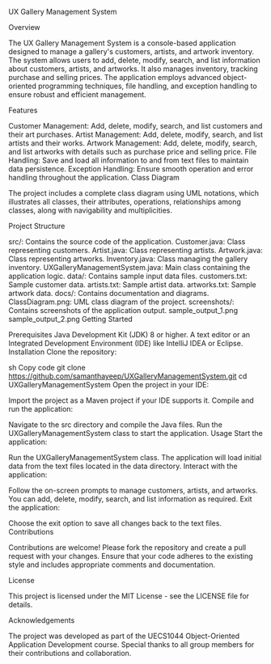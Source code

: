 UX Gallery Management System

Overview

The UX Gallery Management System is a console-based application designed to manage a gallery's customers, artists, and artwork inventory. The system allows users to add, delete, modify, search, and list information about customers, artists, and artworks. It also manages inventory, tracking purchase and selling prices. The application employs advanced object-oriented programming techniques, file handling, and exception handling to ensure robust and efficient management.

Features

Customer Management: Add, delete, modify, search, and list customers and their art purchases.
Artist Management: Add, delete, modify, search, and list artists and their works.
Artwork Management: Add, delete, modify, search, and list artworks with details such as purchase price and selling price.
File Handling: Save and load all information to and from text files to maintain data persistence.
Exception Handling: Ensure smooth operation and error handling throughout the application.
Class Diagram

The project includes a complete class diagram using UML notations, which illustrates all classes, their attributes, operations, relationships among classes, along with navigability and multiplicities.

Project Structure

src/: Contains the source code of the application.
Customer.java: Class representing customers.
Artist.java: Class representing artists.
Artwork.java: Class representing artworks.
Inventory.java: Class managing the gallery inventory.
UXGalleryManagementSystem.java: Main class containing the application logic.
data/: Contains sample input data files.
customers.txt: Sample customer data.
artists.txt: Sample artist data.
artworks.txt: Sample artwork data.
docs/: Contains documentation and diagrams.
ClassDiagram.png: UML class diagram of the project.
screenshots/: Contains screenshots of the application output.
sample_output_1.png
sample_output_2.png
Getting Started

Prerequisites
Java Development Kit (JDK) 8 or higher.
A text editor or an Integrated Development Environment (IDE) like IntelliJ IDEA or Eclipse.
Installation
Clone the repository:

sh
Copy code
git clone https://github.com/samanthayeep/UXGalleryManagementSystem.git
cd UXGalleryManagementSystem
Open the project in your IDE:

Import the project as a Maven project if your IDE supports it.
Compile and run the application:

Navigate to the src directory and compile the Java files.
Run the UXGalleryManagementSystem class to start the application.
Usage
Start the application:

Run the UXGalleryManagementSystem class.
The application will load initial data from the text files located in the data directory.
Interact with the application:

Follow the on-screen prompts to manage customers, artists, and artworks.
You can add, delete, modify, search, and list information as required.
Exit the application:

Choose the exit option to save all changes back to the text files.
Contributions

Contributions are welcome! Please fork the repository and create a pull request with your changes. Ensure that your code adheres to the existing style and includes appropriate comments and documentation.

License

This project is licensed under the MIT License - see the LICENSE file for details.

Acknowledgements

The project was developed as part of the UECS1044 Object-Oriented Application Development course.
Special thanks to all group members for their contributions and collaboration.
